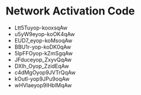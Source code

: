 # Network Activation Code
* Ltt5Tuyop-kooxsqAw
* u5yW9eyop-koOK4qAw
* EUD7_eyop-koMsoqAw
* BBU1r-yop-koDK0qAw
* 5IpFFOyop-kZmSgqAw
* JFduceyop_ZxyvQqAw
* DXlh_Oyop_ZzidEqAw
* c4dMgOyop9JVTrQqAw
* kOutl-yop9JPu9oqAw
* wHVlaeyop9IHblMqAw